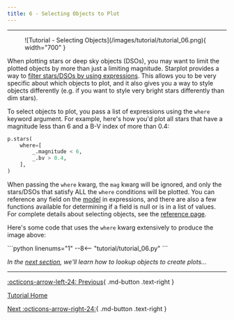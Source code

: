 ```yaml
---
title: 6 - Selecting Objects to Plot
---
```


---

<figure markdown="span">
  ![Tutorial - Selecting Objects](/images/tutorial/tutorial_06.png){ width="700" }
</figure>

When plotting stars or deep sky objects (DSOs), you may want to limit the plotted objects by more than just a limiting magnitude. Starplot provides a way to [filter stars/DSOs by using expressions](/reference-selecting-objects/). This allows you to be very specific about which objects to plot, and it also gives you a way to style objects differently (e.g. if you want to style very bright stars differently than dim stars).

To select objects to plot, you pass a list of expressions using the `where` keyword argument. For example, here's how you'd plot all stars that have a magnitude less than 6 and a B-V index of more than 0.4:

```python
p.stars(
    where=[
        _.magnitude < 6,
        _.bv > 0.4,
    ],
)
```
When passing the `where` kwarg, the `mag` kwarg will be ignored, and only the stars/DSOs that satisfy ALL the `where` conditions will be plotted. You can reference any field on the [model](/reference-models/) in expressions, and there are also a few functions available for determining if a field is null or is in a list of values. For complete details about selecting objects, see the [reference page](/reference-selecting-objects/).

Here's some code that uses the `where` kwarg extensively to produce the image above:
<div class="tutorial" markdown>
```python linenums="1"
--8<-- "tutorial/tutorial_06.py"
```
</div>

*In the [next section](07.md), we'll learn how to lookup objects to create plots...*

---
<div class="flex-space-between" markdown>

[:octicons-arrow-left-24: Previous](05.md){ .md-button .text-right }

[Tutorial Home](/tutorial)

[Next :octicons-arrow-right-24:](07.md){ .md-button .text-right }

</div>
